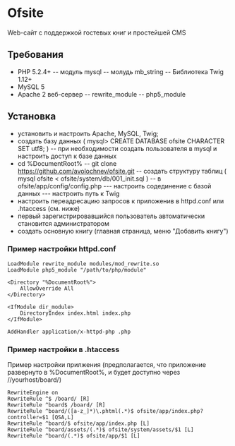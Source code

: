 # Ofsite

Web-сайт с поддержкой гостевых книг и простейшей CMS

## Требования

- PHP 5.2.4+
-- модуль mysql
-- молудь mb_string
-- Библиотека Twig 1.12+
- MySQL 5
- Apache 2 веб-сервер
-- rewrite_module
-- php5_module

## Установка

- установить и настроить Apache, MySQL, Twig;
- создать базу данных ( mysql> CREATE DATABASE ofsite CHARACTER SET utf8; )
-- при необходимости создать пользователя в mysql и настроить доступ к базе данных
- cd %DocumentRoot%
-- git clone https://github.com/avolochnev/ofsite.git
-- создать структуру таблиц ( mysql ofsite < ofsite/system/db/001_init.sql )
-- в ofsite/app/config/config.php
--- настроить содединение с базой данных
--- настроить путь к Twig
- настроить переадресацию запросов к приложенив в httpd.conf или .htaccess (см. ниже)
- первый зарегистрировавшийся пользователь автоматически становится администратором
- создать основную книгу (главная страница, меню "Добавить книгу")

### Пример настройки httpd.conf

    LoadModule rewrite_module modules/mod_rewrite.so
    LoadModule php5_module "/path/to/php/module"

    <Directory "%DocumentRoot%">
        AllowOverride All
    </Directory>

    <IfModule dir_module>
        DirectoryIndex index.html index.php
    </IfModule>

    AddHandler application/x-httpd-php .php

### Пример настройки в .htaccess

Пример настройки прилжения (предполагается, что приложение развернуто в %DocumentRoot%, и будет доступно через //yourhost/board/)

    RewriteEngine on
    RewriteRule ^$ /board/ [R]
    RewriteRule ^board$ /board/ [R]
    RewriteRule ^board/([a-z_]*)\.phtml(.*)$ ofsite/app/index.php?controller=$1 [QSA,L]
    RewriteRule ^board/$ ofsite/app/index.php [L]
    RewriteRule ^board/assets/(.*)$ ofsite/system/assets/$1 [L]
    RewriteRule ^board/(.*)$ ofsite/app/$1 [L]
